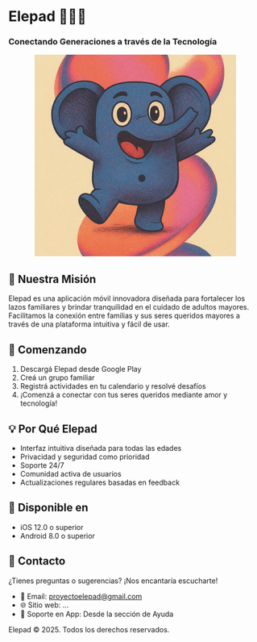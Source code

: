 # Elepad 👴👵📱

### Conectando Generaciones a través de la Tecnología

<div align="center">
  <img src="docs/neo.png" alt="Elepad Banner" width="400" height="auto">
</div>

## 🎯 Nuestra Misión

Elepad es una aplicación móvil innovadora diseñada para fortalecer los lazos familiares y brindar tranquilidad en el cuidado de adultos mayores. Facilitamos la conexión entre familias y sus seres queridos mayores a través de una plataforma intuitiva y fácil de usar.

## 🚀 Comenzando

1. Descargá Elepad desde Google Play
2. Creá un grupo familiar
3. Registrá actividades en tu calendario y resolvé desafíos
4. ¡Comenzá a conectar con tus seres queridos mediante amor y tecnología!

## 💡 Por Qué Elepad

- Interfaz intuitiva diseñada para todas las edades
- Privacidad y seguridad como prioridad
- Soporte 24/7
- Comunidad activa de usuarios
- Actualizaciones regulares basadas en feedback

## 📱 Disponible en

- iOS 12.0 o superior
- Android 8.0 o superior

## 🤝 Contacto

¿Tienes preguntas o sugerencias? ¡Nos encantaría escucharte!

- 📧 Email: proyectoelepad@gmail.com
- 🌐 Sitio web: ...
- 📱 Soporte en App: Desde la sección de Ayuda

Elepad © 2025. Todos los derechos reservados.
